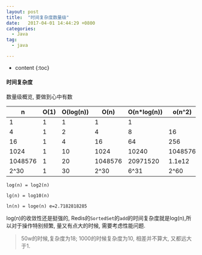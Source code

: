 ```yaml
---
layout: post
title:  "时间复杂度数量级"
date:   2017-04-01 14:44:29 +0800
categories:
  - Java
tag:
  - java

---
```


* content
{:toc}

#### 时间复杂度

数量级概览, 要做到心中有数

|n| O(1)|O(log(n))|O(n)|O(n*log(n))|o(n^2)|
|-|-----|---------|-----|------|------|
|1|1|1|1|1|
|4|1|2|4|8|16|
|16|1|4|16|64|256|
|1024|1|10|1024|10240|1048576|
|1048576|1|20|1048576|20971520|1.1e12|
|2^30|1|30|2^30|6^31|2^60|

`log(n) = log2(n)`

`lg(n) = log10(n)`

`ln(n) = loge(n) e=2.7182818285`

log(n)的收敛性还是挺强的,
Redis的`SortedSet`的`add`的时间复杂度就是log(n),所以对于操作特别频繁, 量又有点大的时候, 需要考虑性能问题.
> 50w的时候,复杂度为18; 1000的时候复杂度为10, 相差并不算大, 又都远大于1.
